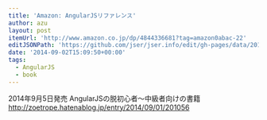 ```yaml
---
title: 'Amazon: AngularJSリファレンス'
author: azu
layout: post
itemUrl: 'http://www.amazon.co.jp/dp/4844336681?tag=amazon0abac-22'
editJSONPath: 'https://github.com/jser/jser.info/edit/gh-pages/data/2014/09/index.json'
date: '2014-09-02T15:09:50+00:00'
tags:
  - AngularJS
  - book
---
```

2014年9月5日発売
AngularJSの脱初心者〜中級者向けの書籍
http://zoetrope.hatenablog.jp/entry/2014/09/01/201056
